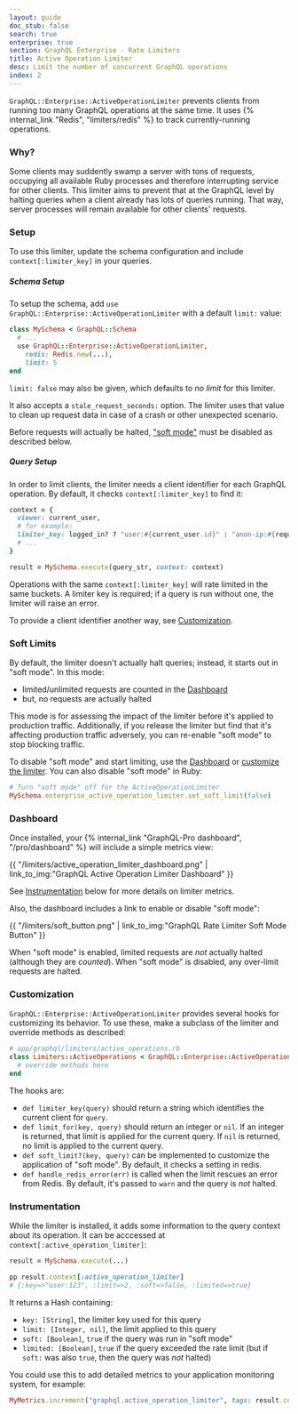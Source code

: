```yaml
---
layout: guide
doc_stub: false
search: true
enterprise: true
section: GraphQL Enterprise - Rate Limiters
title: Active Operation Limiter
desc: Limit the number of concurrent GraphQL operations
index: 2
---
```


`GraphQL::Enterprise::ActiveOperationLimiter` prevents clients from running too many GraphQL operations at the same time. It uses {% internal_link "Redis", "limiters/redis" %} to track currently-running operations.

### Why?

Some clients may suddently swamp a server with tons of requests, occupying all available Ruby processes and therefore interrupting service for other clients. This limiter aims to prevent that at the GraphQL level by halting queries when a client already has lots of queries running. That way, server processes will remain available for other clients' requests.

### Setup

To use this limiter, update the schema configuration and include `context[:limiter_key]` in your queries.

##### Schema Setup

To setup the schema, add `use GraphQL::Enterprise::ActiveOperationLimiter` with a default `limit:` value:

```ruby
class MySchema < GraphQL::Schema
  # ...
  use GraphQL::Enterprise::ActiveOperationLimiter,
    redis: Redis.new(...),
    limit: 5
end
```

`limit: false` may also be given, which defaults to _no limit_ for this limiter.

It also accepts a `stale_request_seconds:` option. The limiter uses that value to clean up request data in case of a crash or other unexpected scenario.

Before requests will actually be halted, ["soft mode"](#soft-limits) must be disabled as described below.

##### Query Setup

In order to limit clients, the limiter needs a client identifier for each GraphQL operation. By default, it checks `context[:limiter_key]` to find it:

```ruby
context = {
  viewer: current_user,
  # for example:
  limiter_key: logged_in? ? "user:#{current_user.id}" : "anon-ip:#{request.remote_ip}",
  # ...
}

result = MySchema.execute(query_str, context: context)
```

Operations with the same `context[:limiter_key]` will rate limited in the same buckets. A limiter key is required; if a query is run without one, the limiter will raise an error.

To provide a client identifier another way, see [Customization](#customization).

### Soft Limits

By default, the limiter doesn't actually halt queries; instead, it starts out in "soft mode". In this mode:

- limited/unlimited requests are counted in the [Dashboard](#dashboard)
- but, no requests are actually halted

This mode is for assessing the impact of the limiter before it's applied to production traffic. Additionally, if you release the limiter but find that it's affecting production traffic adversely, you can re-enable "soft mode" to stop blocking traffic.

To disable "soft mode" and start limiting, use the [Dashboard](#dashboard) or [customize the limiter](#customization). You can also disable "soft mode" in Ruby:

```ruby
# Turn "soft mode" off for the ActiveOperationLimiter
MySchema.enterprise_active_operation_limiter.set_soft_limit(false)
```

### Dashboard

Once installed, your {% internal_link "GraphQL-Pro dashboard", "/pro/dashboard" %} will include a simple metrics view:

{{ "/limiters/active_operation_limiter_dashboard.png" | link_to_img:"GraphQL Active Operation Limiter Dashboard" }}

See [Instrumentation](#instrumentation) below for more details on limiter metrics.

Also, the dashboard includes a link to enable or disable "soft mode":

{{ "/limiters/soft_button.png" | link_to_img:"GraphQL Rate Limiter Soft Mode Button" }}

When "soft mode" is enabled, limited requests are _not_ actually halted (although they are _counted_). When "soft mode" is disabled, any over-limit requests are halted.

### Customization

`GraphQL::Enterprise::ActiveOperationLimiter` provides several hooks for customizing its behavior. To use these, make a subclass of the limiter and override methods as described:

```ruby
# app/graphql/limiters/active_operations.rb
class Limiters::ActiveOperations < GraphQL::Enterprise::ActiveOperationsLimiter
  # override methods here
end
```

The hooks are:

- `def limiter_key(query)` should return a string which identifies the current client for `query`.
- `def limit_for(key, query)` should return an integer or `nil`. If an integer is returned, that limit is applied for the current query. If `nil` is returned, no limit is applied to the current query.
- `def soft_limit?(key, query)` can be implemented to customize the application of "soft mode". By default, it checks a setting in redis.
- `def handle_redis_error(err)` is called when the limit rescues an error from Redis. By default, it's passed to `warn` and the query is _not_ halted.

### Instrumentation

While the limiter is installed, it adds some information to the query context about its operation. It can be acccessed at `context[:active_operation_limiter]`:

```ruby
result = MySchema.execute(...)

pp result.context[:active_operation_limiter]
# {:key=>"user:123", :limit=>2, :soft=>false, :limited=>true}
```

It returns a Hash containing:

- `key: [String]`, the limiter key used for this query
- `limit: [Integer, nil]`, the limit applied to this query
- `soft: [Boolean]`, `true` if the query was run in "soft mode"
- `limited: [Boolean]`, `true` if the query exceeded the rate limit (but if `soft:` was also `true`, then the query was _not_ halted)

You could use this to add detailed metrics to your application monitoring system, for example:

```ruby
MyMetrics.increment("graphql.active_operation_limiter", tags: result.context[:active_operation_limiter])
```

